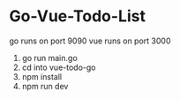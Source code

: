 # Go-Vue-Todo-List

go runs on port 9090
vue runs on port 3000
 
1. go run main.go
2. cd into vue-todo-go
3. npm install
4. npm run dev
